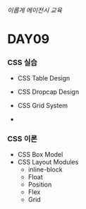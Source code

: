 ###### 이롭게 에이전시 교육

# DAY09

### CSS 실습

- CSS Table Design
- CSS Dropcap Design
- CSS Grid System

-

### CSS 이론

- CSS Box Model
- CSS Layout Modules
  - inline-block
  - Float
  - Position
  - Flex
  - Grid